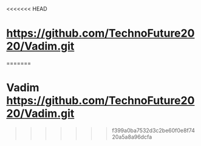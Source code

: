 <<<<<<< HEAD
# https://github.com/TechnoFuture2020/Vadim.git
=======
# Vadim https://github.com/TechnoFuture2020/Vadim.git
>>>>>>> f399a0ba7532d3c2be60f0e8f7420a5a8a96dcfa
